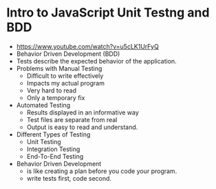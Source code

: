 # Intro to JavaScript Unit Testng and BDD

* <https://www.youtube.com/watch?v=u5cLK1UrFyQ>
* Behavior Driven Development (BDD)
* Tests describe the expected behavior of the application.
* Problems with Manual Testing
  * Difficult to write effectively
  * Impacts my actual program
  * Very hard to read
  * Only a temporary fix
* Automated Testing
  * Results displayed in an informative way
  * Test files are separate from real
  * Output is easy to read and understand.
* Different Types of Testing
  * Unit Testing
  * Integration Testing
  * End-To-End Testing
* Behavior Driven Development
  * is like creating a plan before you code your program.
  * write tests first, code second.
  